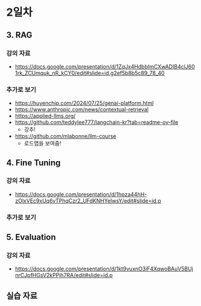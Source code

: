 # 2일차

## 3. RAG

### 강의 자료
- https://docs.google.com/presentation/d/1ZqJx4HdbbImCXwADIB4clJ601rk_ZCUmquk_nR_kCY0/edit#slide=id.g2ef5b8b5c89_78_40

### 추가로 보기
- https://huyenchip.com/2024/07/25/genai-platform.html
- https://www.anthropic.com/news/contextual-retrieval
- https://applied-llms.org/
- https://github.com/teddylee777/langchain-kr?tab=readme-ov-file
  - 강추!
- https://github.com/mlabonne/llm-course
  - 로드맵을 보여줌!

## 4. Fine Tuning

### 강의 자료
- https://docs.google.com/presentation/d/1hpza44hH-zOlxVEc9xUq6vTPhqCzr2_UFdKNHYeIwsY/edit#slide=id.p

### 추가로 보기

## 5. Evaluation 

### 강의 자료
- https://docs.google.com/presentation/d/1kt9vuxnO3iF4XqwoBAuV5BUjnrCJpfHGsV2kPPjh7RA/edit#slide=id.p

## 실습 자료
